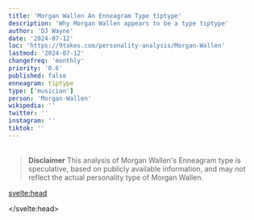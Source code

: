 ```yaml
---
title: 'Morgan Wallen An Enneagram Type tiptype'
description: 'Why Morgan Wallen appears to be a type tiptype'
author: 'DJ Wayne'
date: '2024-07-12'
loc: 'https://9takes.com/personality-analysis/Morgan-Wallen'
lastmod: '2024-07-12'
changefreq: 'monthly'
priority: '0.6'
published: false
enneagram: tiptype
type: ['musician']
person: 'Morgan-Wallen'
wikipedia: ''
twitter: ''
instagram: ''
tiktok: ''
---
```


<!--
    childhood and upbringing
    first big success
    style habits and quirks that relate to their personality type
    stressful moments in their life and how they handled them
    comfort- moments in their life where they are doing well and killing it
-->
<!-- // keywords:  -->

<script>
	// import  PopCard  from "$lib/components/atoms/PopCard.svelte";
import BlogPurpose from '$lib/components/blog/BlogPurpose.svelte'
</script>

<div
	style="display: flex;
    justify-content: center;
    margin: 1rem 0;
	"
>
	<!-- <PopCard
		image={`/types/tiptypes/${'Morgan-Wallen'}.webp`}
		enneagramType={tiptype}
		showIcon={false}
		displayText="Morgan Wallen"
		subtext=""
	/> -->
</div>

> **Disclaimer** This analysis of Morgan Wallen's Enneagram type is speculative, based on publicly available information, and may not reflect the actual personality type of Morgan Wallen.

<p class="firstLetter"></p>

<svelte:head>

<script type="application/ld+json">

</script>

</svelte:head>

<style lang="scss"></style>
